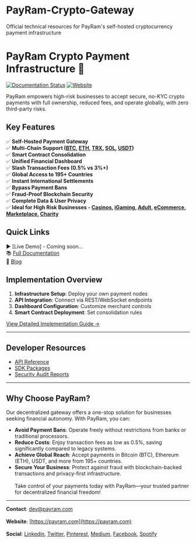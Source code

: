 # PayRam-Crypto-Gateway
Official technical resources for PayRam's self-hosted cryptocurrency payment infrastructure
# PayRam Crypto Payment Infrastructure 🚀

[![Documentation Status](https://img.shields.io/badge/docs-latest-brightgreen)](https://docs.payram.com)
[![Website](https://img.shields.io/badge/visit-payram.com-blue)](https://payram.com)

PayRam empowers high-risk businesses to accept secure, no-KYC crypto payments with full ownership, reduced fees, and operate globally, with zero third-party risks.

## Key Features
✅ **Self-Hosted Payment Gateway**  
✅ **Multi-Chain Support ([BTC](https://payram.com/token/btc), [ETH](https://payram.com/token/eth), [TRX](https://payram.com/token/trx), [SOL](https://payram.com/token/sol), [USDT](https://payram.com/token/usdt))**  
✅ **Smart Contract Consolidation**  
✅ **Unified Financial Dashboard**<br>
✅ **Slash Transaction Fees (0.5% vs 3%+)** <br>
✅ **Global Access to 195+ Countries**<br>
✅ **Instant International Settlements**<br>
✅ **Bypass Payment Bans**<br>
✅ **Fraud-Proof Blockchain Security**<br>
✅ **Complete Data & User Privacy**<br>
✅ **Ideal for High Risk Businesses - [Casinos](https://payram.com/industry/casino), [iGaming](https://payram.com/industry/igaming), [Adult](https://payram.com/industry/adult), [eCommerce](https://payram.com/industry/e-commerce), [Marketplace](https://payram.com/industry/marketplace), [Charity](https://payram.com/industry/charity)**

## Quick Links
▶️ [Live Demo] - Coming soon...<br>
📚 [Full Documentation](https://docs.payram.com) <br>
💼 [Blog](https://payram.com/blog)

## Implementation Overview
1. **Infrastructure Setup**: Deploy your own payment nodes
2. **API Integration**: Connect via REST/WebSocket endpoints
3. **Dashboard Configuration**: Customize merchant controls
4. **Smart Contract Deployment**: Set consolidation rules

[View Detailed Implementation Guide →](https://docs.payram.com/getting-started)

---

## Developer Resources
- [API Reference](https://docs.payram.com/developers/api-reference)
- [SDK Packages](https://docs.payram.com/sdks)
- [Security Audit Reports](https://docs.payram.com/security)

---

## Why Choose PayRam?
Our decentralized gateway offers a one-stop solution for businesses seeking financial autonomy. With PayRam, you can:<br>
* **Avoid Payment Bans**: Operate freely without restrictions from banks or traditional processors.
* **Reduce Costs**: Enjoy transaction fees as low as 0.5%, saving significantly compared to legacy systems.
* **Achieve Global Reach**: Accept payments in Bitcoin (BTC), Ethereum (ETH), USDT, and more from 195+ countries.
* **Secure Your Business**: Protect against fraud with blockchain-backed transactions and privacy-first infrastructure.<br><br>
Take control of your payments today with PayRam—your trusted partner for decentralized financial freedom! 

---

**Contact**: [dev@payram.com](mailto:dev@payram.com)<br><br>
**Website**: [https://payram.com](https://payram.com)<br><br>
**Social**: [Linkedin](https://www.linkedin.com/company/payram), [Twitter](https://x.com/PayRamApp), [Pinterest](https://in.pinterest.com/PayRamApp/), [Medium](https://medium.com/@payramapp), [Facebook](https://www.facebook.com/people/PayRam/61574004286648/), [Spotify](https://open.spotify.com/show/6K7ajaoYt24wJQ2HSi8Axw?si=40b9d8a35c2b4992)
